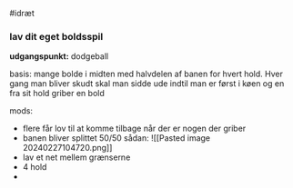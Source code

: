 #idræt
### lav dit eget boldsspil
**udgangspunkt:** dodgeball

basis: mange bolde i midten med halvdelen af banen for hvert hold. Hver gang man bliver skudt skal man sidde ude indtil man er først i køen og en fra sit hold griber en bold

mods: 
- flere får lov til at komme tilbage når der er nogen der griber
- banen bliver splittet 50/50 sådan:
![[Pasted image 20240227104720.png]]
- lav et net mellem grænserne
- 4 hold
- 